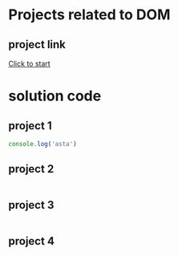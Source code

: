 # Projects related to DOM 

## project link 
[Click to start](https://stackblitz.com/edit/dom-project-chaiaurcode?file=index.html)


# solution code  

## project 1 

```javascript
console.log('asta')

```

## project 2
```javascript


```

## project 3 
```javascript


```
## project 4 
```javascript


```